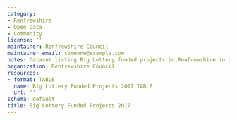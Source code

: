```yaml
---
category:
- Renfrewshire
- Open Data
- Community
license: ''
maintainer: Renfrewshire Council
maintainer_email: someone@example.com
notes: Dataset listing Big Lottery funded projects in Renfrewshire in 2017.
organization: Renfrewshire Council
resources:
- format: TABLE
  name: Big Lottery Funded Projects 2017 TABLE
  url: ''
schema: default
title: Big Lottery Funded Projects 2017
---
```

